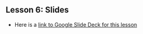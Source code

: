 
## Lesson 6: Slides
- Here is a [link to Google Slide Deck for this lesson](https://docs.google.com/presentation/d/1902Ak_quWaUWNytcROxj_jaugbBZzmgHVbFroFCrZ9A/edit?usp=sharing)
